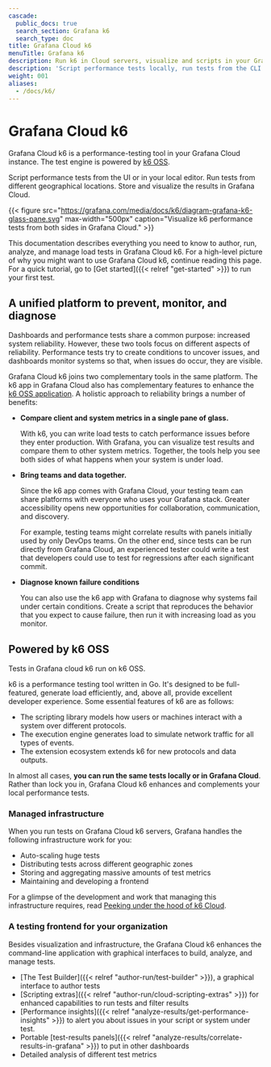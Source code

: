 ```yaml
---
cascade:
  public_docs: true
  search_section: Grafana k6
  search_type: doc
title: Grafana Cloud k6
menuTitle: Grafana k6
description: Run k6 in Cloud servers, visualize and scripts in your Grafana instance.
description: 'Script performance tests locally, run tests from the CLI on servers all over the world, and visualize test results in Grafana Cloud.'
weight: 001
aliases:
  - /docs/k6/
---
```


# Grafana Cloud k6

Grafana Cloud k6 is a performance-testing tool in your Grafana Cloud instance.
The test engine is powered by [k6 OSS](https://k6.io/docs).

Script performance tests from the UI or in your local editor. Run tests from different geographical locations. Store and visualize the results in Grafana Cloud.

{{< figure src="https://grafana.com/media/docs/k6/diagram-grafana-k6-glass-pane.svg" max-width="500px" caption="Visualize k6 performance tests from both sides in Grafana Cloud." >}}

This documentation describes everything you need to know to author, run, analyze, and manage load tests in Grafana Cloud k6.
For a high-level picture of why you might want to use Grafana Cloud k6, continue reading this page.
For a quick tutorial, go to [Get started]({{< relref "get-started" >}}) to run your first test.

## A unified platform to prevent, monitor, and diagnose

Dashboards and performance tests share a common purpose: increased system reliability.
However, these two tools focus on different aspects of reliability.
Performance tests try to create conditions to uncover issues, and dashboards monitor systems so that, when issues do occur, they are visible.

Grafana Cloud k6 joins two complementary tools in the same platform.
The k6 app in Grafana Cloud also has complementary features to enhance the [k6 OSS application](https://k6.io/docs).
A holistic approach to reliability brings a number of benefits:

- **Compare client and system metrics in a single pane of glass.**

  With k6, you can write load tests to catch performance issues before they enter production.
  With Grafana, you can visualize test results and compare them to other system metrics.
  Together, the tools help you see both sides of what happens when your system is under load.

- **Bring teams and data together.**

  Since the k6 app comes with Grafana Cloud, your testing team can share platforms with everyone who uses your Grafana stack.
  Greater accessibility opens new opportunities for collaboration, communication, and discovery.

  For example, testing teams might correlate results with panels initially used by only DevOps teams.
  On the other end, since tests can be run directly from Grafana Cloud,
  an experienced tester could write a test that developers could use to test for regressions after each significant commit.

- **Diagnose known failure conditions**

  You can also use the k6 app with Grafana to diagnose why systems fail under certain conditions.
  Create a script that reproduces the behavior that you expect to cause failure, then run it with increasing load as you monitor.

## Powered by k6 OSS

Tests in Grafana cloud k6 run on k6 OSS.

k6 is a performance testing tool written in Go.
It's designed to be full-featured, generate load efficiently, and, above all, provide excellent developer experience.
Some essential features of k6 are as follows:

- The scripting library models how users or machines interact with a system over different protocols.
- The execution engine generates load to simulate network traffic for all types of events.
- The extension ecosystem extends k6 for new protocols and data outputs.

In almost all cases, **you can run the same tests locally or in Grafana Cloud**.
Rather than lock you in, Grafana Cloud k6 enhances and complements your local performance tests.

### Managed infrastructure

When you run tests on Grafana Cloud k6 servers, Grafana handles the following infrastructure work for you:

- Auto-scaling huge tests
- Distributing tests across different geographic zones
- Storing and aggregating massive amounts of test metrics
- Maintaining and developing a frontend

For a glimpse of the development and work that managing this infrastructure requires, read [Peeking under the hood of k6 Cloud](https://k6.io/blog/the-glorious-backend/).

### A testing frontend for your organization

Besides visualization and infrastructure, the Grafana Cloud k6 enhances the command-line application with graphical interfaces to build, analyze, and manage tests.

- [The Test Builder]({{< relref "author-run/test-builder" >}}), a graphical interface to author tests
- [Scripting extras]({{< relref "author-run/cloud-scripting-extras" >}}) for enhanced capabilities to run tests and filter results
- [Performance insights]({{< relref "analyze-results/get-performance-insights" >}}) to alert you about issues in your script or system under test.
- Portable [test-results panels]({{< relref "analyze-results/correlate-results-in-grafana" >}}) to put in other dashboards
- Detailed analysis of different test metrics

